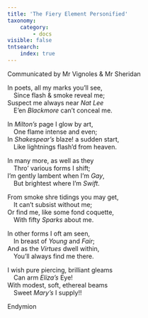 ```yaml
---
title: 'The Fiery Element Personified'
taxonomy:
    category:
        - docs
visible: false
tntsearch:
    index: true
---
```


<div class="author">Communicated by Mr Vignoles &amp; Mr Sheridan</div>

In poets, all my marks you’ll see,  
&emsp;Since flash & smoke reveal me;  
Suspect me always near *Nat Lee*  
&emsp;E’en *Blackmore* can’t conceal me.  

In *Milton’s* page I glow by art,  
&emsp;One flame intense and even;  
In *Shakespear’s* blaze! a sudden start,  
&emsp;Like lightnings flash’d from heaven.  

In many more, as well as they  
&emsp;Thro’ various forms I shift;  
I’m gently lambent when I’m *Gay*,  
&emsp;But brightest where I’m *Swift*.  

From smoke shre tidings you may get,  
&emsp;It can’t subsist without me;  
Or find me, like some fond coquette,  
&emsp;With fifty *Sparks* about me.  

In other forms I oft am seen,  
&emsp;In breast of *Young* and *Fair*;  
And as the *Virtues* dwell within,  
&emsp;You’ll always find me there.  
 
I wish pure piercing, brilliant gleams  
&emsp;Can arm *Eliza’s* Eye!  
With modest, soft, ethereal beams  
&emsp;Sweet *Mary’s* I supply!!  
 
Endymion
